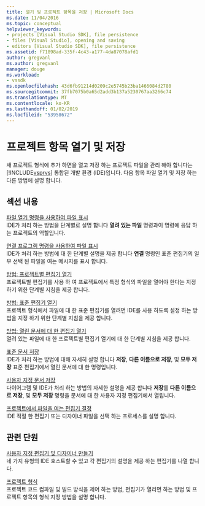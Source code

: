 ```yaml
---
title: 열기 및 프로젝트 항목을 저장 | Microsoft Docs
ms.date: 11/04/2016
ms.topic: conceptual
helpviewer_keywords:
- projects [Visual Studio SDK], file persistence
- files [Visual Studio], opening and saving
- editors [Visual Studio SDK], file persistence
ms.assetid: f71898ad-335f-4c43-a177-4da87078afd1
author: gregvanl
ms.author: gregvanl
manager: douge
ms.workload:
- vssdk
ms.openlocfilehash: 43d6fb91214d0209c2e5745b23ba1466084d2780
ms.sourcegitcommit: 37fb7075b0a65d2add3b137a5230767aa3266c74
ms.translationtype: MT
ms.contentlocale: ko-KR
ms.lasthandoff: 01/02/2019
ms.locfileid: "53958672"
---
```

# <a name="opening-and-saving-project-items"></a>프로젝트 항목 열기 및 저장
새 프로젝트 형식에 추가 하면을 열고 저장 하는 프로젝트 파일을 관리 해야 합니다는 [!INCLUDE[vsprvs](../../code-quality/includes/vsprvs_md.md)] 통합된 개발 환경 (IDE)입니다. 다음 항목 파일 열기 및 저장 하는 다른 방법에 설명 합니다.  
  
## <a name="in-this-section"></a>섹션 내용  
 [파일 열기 명령을 사용하여 파일 표시](../../extensibility/internals/displaying-files-by-using-the-open-file-command.md)  
 IDE가 처리 하는 방법을 단계별로 설명 합니다 **열려 있는 파일** 명령과이 명령에 응답 하는 프로젝트의 역할입니다.  
  
 [연결 프로그램 명령을 사용하여 파일 표시](../../extensibility/internals/displaying-files-by-using-the-open-with-command.md)  
 IDE가 처리 하는 방법에 대 한 단계별 설명을 제공 합니다 **연결** 명령인 표준 편집기의 일부 선택 된 파일을 여는 메시지를 표시 합니다.  
  
 [방법: 프로젝트별 편집기 열기](../../extensibility/how-to-open-project-specific-editors.md)  
 프로젝트별 편집기를 사용 하 여 프로젝트에서 특정 형식의 파일을 열어야 한다는 지정 하기 위한 단계별 지침을 제공 합니다.  
  
 [방법: 표준 편집기 열기](../../extensibility/how-to-open-standard-editors.md)  
 프로젝트 형식에서 파일에 대 한 표준 편집기를 열려면 IDE를 사용 하도록 설정 하는 방법을 지정 하기 위한 단계별 지침을 제공 합니다.  
  
 [방법: 열린 문서에 대 한 편집기 열기](../../extensibility/how-to-open-editors-for-open-documents.md)  
 열려 있는 파일에 대 한 프로젝트별 편집기 열기에 대 한 단계별 지침을 제공 합니다.  
  
 [표준 문서 저장](../../extensibility/internals/saving-a-standard-document.md)  
 IDE가 처리 하는 방법에 대해 자세히 설명 합니다 **저장**, **다른 이름으로 저장**, 및 **모두 저장** 표준 편집기에서 열린 문서에 대 한 명령입니다.  
  
 [사용자 지정 문서 저장](../../extensibility/internals/saving-a-custom-document.md)  
 다이어그램 및 IDE가 처리 하는 방법의 자세한 설명을 제공 합니다 **저장**를 **다른 이름으로 저장**, 및 **모두 저장** 명령을 문서에 대 한 사용자 지정 편집기에서 열립니다.  
  
 [프로젝트에서 파일을 여는 편집기 결정](../../extensibility/internals/determining-which-editor-opens-a-file-in-a-project.md)  
 IDE 적절 한 편집기 또는 디자이너 파일을 선택 하는 프로세스를 설명 합니다.  
  
## <a name="related-sections"></a>관련 단원  
 [사용자 지정 편집기 및 디자이너 만들기](../../extensibility/creating-custom-editors-and-designers.md)  
 네 가지 유형의 IDE 호스트할 수 있고 각 편집기의 설명을 제공 하는 편집기를 나열 합니다.  
  
 [프로젝트 형식](../../extensibility/internals/project-types.md)  
 프로젝트 코드 컴파일 및 빌드 방식을 제어 하는 방법, 편집기가 열리면 하는 방법 및 프로젝트 항목의 형식 지정 방법을 설명 합니다.